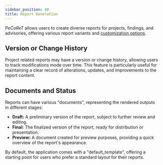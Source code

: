 ```yaml
---
sidebar_position: 40
title: Report Generation
---
```


*PeCoReT* allows users to create diverse reports for projects, findings, and advisories, offering various report variants and [customization options](/docs/customizations/report_templates).


## Version or Change History

Project related reports may have a version or change history, allowing users to track modifications mode over time.
This feature is particularly useful for maintaining a clear record of alterations, updates, and improvements to the report content.


## Documents and Status
Reports can have various "documents", representing the rendered outputs in different stages:

* **Draft:** A preliminary version of the report, subject to further review and editing.
* **Final:** The finalized version of the report, ready for distribution or presentation.
* **Preview:** A document created for preview purposes, providing a quick overview of the report's appearance.

By default, the application comes with a "default_template", offering a starting point for users who prefer a standard layout for their reports.
